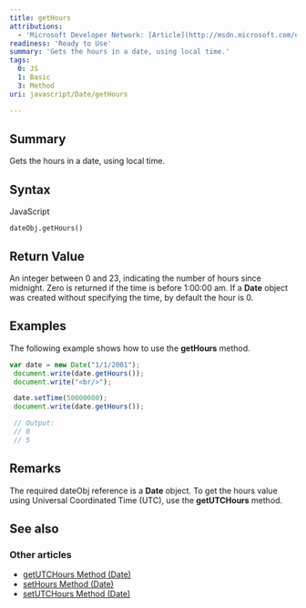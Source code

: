 ```yaml
---
title: getHours
attributions:
  - 'Microsoft Developer Network: [Article](http://msdn.microsoft.com/en-us/library/ie/815z9tc9(v=vs.94).aspx)'
readiness: 'Ready to Use'
summary: 'Gets the hours in a date, using local time.'
tags:
  0: JS
  1: Basic
  3: Method
uri: javascript/Date/getHours

---
```

## Summary

Gets the hours in a date, using local time.

## Syntax

<span class="language">JavaScript</span>

    dateObj.getHours()

## Return Value

An integer between 0 and 23, indicating the number of hours since midnight. Zero is returned if the time is before 1:00:00 am. If a **Date** object was created without specifying the time, by default the hour is 0.

## Examples

The following example shows how to use the **getHours** method.

``` js
var date = new Date("1/1/2001");
 document.write(date.getHours());
 document.write("<br/>");

 date.setTime(50000000);
 document.write(date.getHours());

 // Output:
 // 0
 // 5
```

## Remarks

The required dateObj reference is a **Date** object. To get the hours value using Universal Coordinated Time (UTC), use the **getUTCHours** method.

## See also

### Other articles

-   [getUTCHours Method (Date)](/javascript/Date/getUTCHours)
-   [setHours Method (Date)](/javascript/Date/setHours)
-   [setUTCHours Method (Date)](/javascript/Date/setUTCHours)

